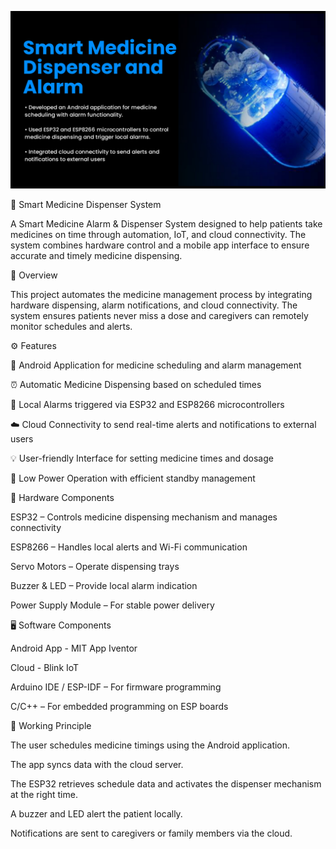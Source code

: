 <p align="center">
  <img src="thumbnailmedicine.jpg" alt="Floating Point ALU Project Thumbnail" width="800">
</p>

💊 Smart Medicine Dispenser System

A Smart Medicine Alarm & Dispenser System designed to help patients take medicines on time through automation, IoT, and cloud connectivity. The system combines hardware control and a mobile app interface to ensure accurate and timely medicine dispensing.

🚀 Overview

This project automates the medicine management process by integrating hardware dispensing, alarm notifications, and cloud connectivity.
The system ensures patients never miss a dose and caregivers can remotely monitor schedules and alerts.

⚙️ Features

📱 Android Application for medicine scheduling and alarm management

⏰ Automatic Medicine Dispensing based on scheduled times

🔔 Local Alarms triggered via ESP32 and ESP8266 microcontrollers

☁️ Cloud Connectivity to send real-time alerts and notifications to external users

💡 User-friendly Interface for setting medicine times and dosage

🔋 Low Power Operation with efficient standby management

🧩 Hardware Components

ESP32 – Controls medicine dispensing mechanism and manages connectivity

ESP8266 – Handles local alerts and Wi-Fi communication

Servo Motors – Operate dispensing trays

Buzzer & LED – Provide local alarm indication

Power Supply Module – For stable power delivery

🖥️ Software Components

Android App - MIT App Iventor

Cloud - Blink IoT

Arduino IDE / ESP-IDF – For firmware programming

C/C++ – For embedded programming on ESP boards

🧠 Working Principle

The user schedules medicine timings using the Android application.

The app syncs data with the cloud server.

The ESP32 retrieves schedule data and activates the dispenser mechanism at the right time.

A buzzer and LED alert the patient locally.


Notifications are sent to caregivers or family members via the cloud.
